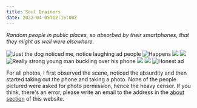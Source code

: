 ```yaml
---
title: Soul Drainers
date: 2022-04-05T12:15:00Z
---
```


*Random people in public places, so absorbed by their smartphones, that they might as well were elsewhere.*

![Just the dog noticed me, notice laughing ad people](bus_waiting_beamed.jpg)
![Happens](bus_beamed0.jpg)
![](bus_beamed1.jpg)
![](bus_beamed2.jpg)
![Really strong young man buckling over his phone](bus_beamed3.jpg)
![](train_beamed0.jpg)
![](train_beamed1.jpg)
![Honest ad](fb_no_value.jpg)

For all photos, I first observed the scene, noticed the absurdity and then started taking out the phone and taking a photo.
None of the people pictured were asked for photo permission, hence the heavy censor.
If you think, there's an error, please write an email to the address in the [about section](https://oliz.io/about.html) of this website.

